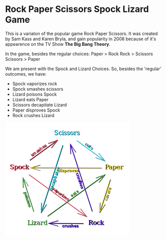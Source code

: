 # Rock Paper Scissors Spock Lizard Game

This is a variaton of the popular game Rock Paper Scissors. It was created by Sam Kass and Karen Bryla, and gain popularity in 2008 because of it's appearence on the TV Show **The Big Bang Theory**.

In the game, besides the regular choices:
Paper > Rock
Rock > Scissors
Scissors > Paper

We are present with the Spock and Lizard Choices. So, besides the 'regular' outcomes, we have:

- Spock vaporizes rock
- Spock smashes scissors
- Lizard poisons Spock
- Lizard eats Paper
- Scissors decapitate Lizard
- Paper disproves Spock
- Rock crushes Lizard

![Game Representation](/imgs/game.png)

